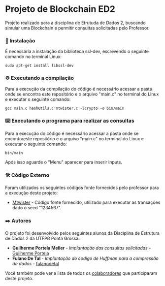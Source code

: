 # Projeto de Blockchain ED2

Projeto realizado para a disciplina de Etrutuda de Dados 2, buscando simular uma Blockchain e permitir consultas solicitadas pelo Professor.

### 🔧 Instalação

É necessária a instalação da biblioteca ssl-dev, escrevendo o seguinte comando no terminal Linux:

```
sudo apt-get install libssl-dev
```

### ⚙️ Executando a compilação

Para a execução da compilação do código é necessário acessar a pasta onde se encontra este repositório e o arquivo "main.c" no terminal do Linux e executar o seguinte comando:

```
gcc main.c hashUtils.c mtwister.c -lcrypto -o bin/main
```

### ⌨️ Executando o programa para realizar as consultas

Para a execução do código é necessário acessar a pasta onde se encontraeste repositório e o arquivo "main.c" no terminal do Linux e executar o seguinte comando:

```
bin/main
```

Após isso aguarde o "Menu" aparecer para inserir inputs.

### 🛠️ Código Externo

Foram utilizados os seguintes códigos fonte fornecidos pelo professor para a execução deste projeto:

* [Mtwister](https://github.com/ESultanik/mtwister) - Código fonte fornecido, utilizado para executar as transações dado o seed "1234567".

### ✒️ Autores

O projeto foi desenvolvido pelos seguintes alunos da Disciplina de Estrutura de Dados 2 da UTFPR Ponta Grossa:

* **Guilherme Portela Meller** - *Implantação das consultas solicitadas* - [Guilherme Portela](https://github.com/guilhermemeller)
* **Fulano De Tal** - *Implantação do codigo de Huffman para a compressão de dados* - [fulanodetal](https://github.com/linkParaPerfil)

Você também pode ver a lista de todos os [colaboradores](https://github.com/Ranpu123/BlockchainED/contributors) que participaram deste projeto.
